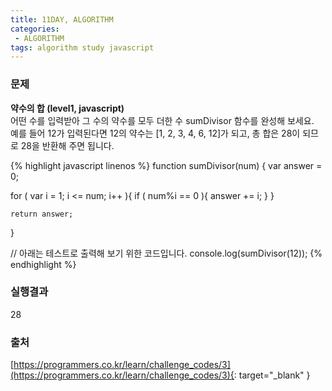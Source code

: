 ```yaml
---
title: 11DAY, ALGORITHM
categories:
 - ALGORITHM
tags: algorithm study javascript
---
```


### 문제
**약수의 합 (level1, javascript)**<br />
어떤 수를 입력받아 그 수의 약수를 모두 더한 수 sumDivisor 함수를 완성해 보세요.<br />
예를 들어 12가 입력된다면 12의 약수는 [1, 2, 3, 4, 6, 12]가 되고, 총 합은 28이 되므로 28을 반환해 주면 됩니다.

{% highlight javascript linenos %}
function sumDivisor(num) {
	var answer = 0;
  
  for ( var i = 1; i <= num; i++ ){
  	if ( num%i == 0 ){
    	answer += i;
    }
  }

	return answer;
}

// 아래는 테스트로 출력해 보기 위한 코드입니다.
console.log(sumDivisor(12));
{% endhighlight %}

### 실행결과
28

### 출처
[https://programmers.co.kr/learn/challenge_codes/3](https://programmers.co.kr/learn/challenge_codes/3){: target="_blank" }